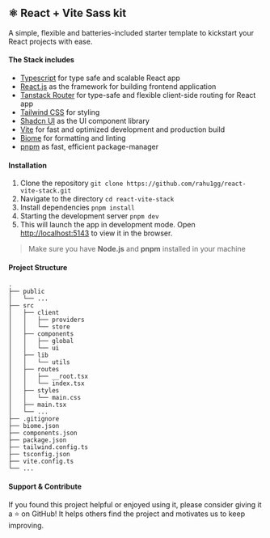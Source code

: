 ## ⚛️ React + Vite Sass kit
A simple, flexible and batteries-included starter template to kickstart your React projects with ease.

#### The Stack includes
- [Typescript](https://www.typescriptlang.org/) for type safe and scalable React app
- [React.js](https://react.dev/) as the framework for building frontend application
- [Tanstack Router](https://tanstack.com/router/latest) for type-safe and flexible client-side routing for React app
- [Tailwind CSS](https://tailwindcss.com/) for styling
- [Shadcn UI](https://ui.shadcn.com/) as the UI component library
- [Vite](https://vitejs.dev/guide/) for fast and optimized development and production build
- [Biome](https://biomejs.dev/) for formatting and linting
- [pnpm](https://pnpm.io/) as fast, efficient package-manager

#### Installation
1. Clone the repository ```git clone https://github.com/rahu1gg/react-vite-stack.git```
2. Navigate to the directory ```cd react-vite-stack```
3. Install dependencies ```pnpm install```
4. Starting the development server ```pnpm dev```
5. This will launch the app in development mode. Open [http://localhost:5143](http://localhost:5143) to view it in the browser.

> Make sure you have __Node.js__ and __pnpm__ installed in your machine

#### Project Structure
```
.
├── public
│   └── ...
├── src
│   ├── client
│   │   ├── providers
│   │   └── store
│   ├── components
│   │   ├── global
│   │   └── ui
│   ├── lib
│   │   └── utils
│   ├── routes
│   │   ├── __root.tsx
│   │   └── index.tsx
│   ├── styles
│   │   └── main.css
│   ├── main.tsx
│   └── ...
├── .gitignore
├── biome.json
├── components.json
├── package.json
├── tailwind.config.ts
├── tsconfig.json
├── vite.config.ts
└── ...
```

#### Support & Contribute
If you found this project helpful or enjoyed using it, please consider giving it a ⭐️ on GitHub! It helps others find the project and motivates us to keep improving.
